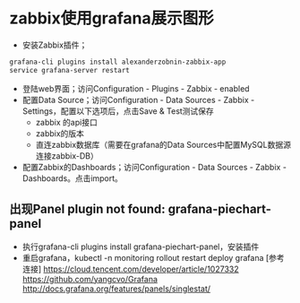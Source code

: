 # zabbix使用grafana展示图形
* 安装Zabbix插件；
```bash
grafana-cli plugins install alexanderzobnin-zabbix-app
service grafana-server restart
```
* 登陆web界面；访问Configuration - Plugins - Zabbix - enabled
* 配置Data Source；访问Configuration - Data Sources - Zabbix - Settings，配置以下选项后，点击Save & Test测试保存
  * zabbix 的api接口
  * zabbix的版本
  * 直连zabbix数据库（需要在grafana的Data Sources中配置MySQL数据源连接zabbix-DB）
* 配置Zabbix的Dashboards；访问Configuration - Data Sources - Zabbix - Dashboards。点击import。


## 出现Panel plugin not found: grafana-piechart-panel
- 执行grafana-cli plugins install grafana-piechart-panel，安装插件
- 重启grafana，kubectl -n monitoring rollout restart deploy grafana
[参考连接]
https://cloud.tencent.com/developer/article/1027332
https://github.com/yangcvo/Grafana
http://docs.grafana.org/features/panels/singlestat/
